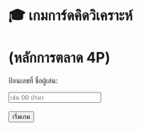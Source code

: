<html lang="th">
<head>
<meta charset="UTF-8" />
<meta name="viewport" content="width=device-width, initial-scale=1" />
<title>เกมการ์ดคิดวิเคราะห์หลักการตลาด 4P</title>
<style>
  @import url('https://fonts.googleapis.com/css2?family=Prompt:wght@400;600&display=swap');

  body {
    font-family: 'Prompt', sans-serif;
    background: linear-gradient(135deg, #89f7fe 0%, #66a6ff 100%);
    text-align: center;
    padding: 25px 15px;
    color: #333;
    min-height: 100vh;
    display: flex;
    flex-direction: column;
    align-items: center;
    justify-content: flex-start;
  }

  h1, h2, h3, h4 {
    margin: 30px 0 30px;
    font-weight: 600;
    color: #2c3e50;
  }

  h1 {
    font-size: 2.8rem;
  }

  h2 {
    font-size: 2rem;
  }

  h3 {
    font-size: 1.3rem;
  }

  h4 {
    font-size: 1.1rem;
    color: #555;
  }

  .card, .start-screen, .end-screen {
    background: white;
    margin: 15px auto;
    padding: 60px 180px;
    border-radius: 20px;
    box-shadow:
      0 8px 16px rgba(0,0,0,0.15),
      inset 0 0 10px rgba(102, 166, 255, 0.2);
    max-width: 720px;
    width: 100%;
    position: relative;
    transition: box-shadow 0.3s ease;
  }

  .card:hover, .start-screen:hover, .end-screen:hover {
    box-shadow:
      0 12px 24px rgba(0,0,0,0.25),
      inset 0 0 20px rgba(102, 166, 255, 0.3);
  }

  button {
    margin: 12px 10px;
    padding: 14px 28px;
    font-size: 17px;
    font-weight: 600;
    border: none;
    border-radius: 12px;
    cursor: pointer;
    background: linear-gradient(45deg, #4facfe, #00f2fe);
    color: white;
    box-shadow: 0 4px 12px rgba(0, 255, 255, 0.4);
    transition: background 0.3s ease, transform 0.15s ease;
    user-select: none;
  }

  button:hover {
    background: linear-gradient(45deg, #00f2fe, #4facfe);
    transform: translateY(-3px);
    box-shadow: 0 6px 15px rgba(0, 255, 255, 0.6);
  }

  button:active {
    transform: translateY(1px);
    box-shadow: 0 2px 6px rgba(0, 255, 255, 0.3);
  }

  input {
    padding: 14px 18px;
    border-radius: 14px;
    width: 70%;
    max-width: 350px;
    font-size: 17px;
    border: 2px solid #4facfe;
    outline-color: #00f2fe;
    transition: border-color 0.3s ease;
    box-shadow: inset 1px 1px 8px rgba(102, 166, 255, 0.2);
  }

  input:focus {
    border-color: #00f2fe;
    box-shadow: 0 0 8px #00f2fe;
  }

  #timer {
    font-size: 20px;
    color: #e74c3c;
    font-weight: 700;
    margin-top: 15px;
    letter-spacing: 1.2px;
    text-shadow: 1px 1px 3px rgba(255, 255, 255, 0.7);
  }

  #score {
    font-size: 22px;
    color: #27ae60;
    font-weight: 700;
    margin: 15px 0;
    text-shadow: 1px 1px 3px rgba(255, 255, 255, 0.7);
  }

  #feedback {
    font-size: 20px;
    font-weight: 700;
    margin-top: 18px;
    height: 30px;
    color: #34495e;
    transition: color 0.3s ease;
  }

  #explosion {
    position: absolute;
    top: 0; left: 0; right: 0; bottom: 0;
    background: rgba(255, 69, 58, 0.9);
    display: flex;
    align-items: center;
    justify-content: center;
    border-radius: 20px;
    font-size: 50px;
    color: #ffd700;
    font-weight: 900;
    z-index: 10;
    display: none;
    flex-direction: column;
    text-shadow: 2px 2px 6px #000;
    user-select: none;
  }

  #explosion img {
    width: 160px;
    margin-bottom: 18px;
    filter: drop-shadow(0 0 6px #ffd700);
  }

  table {
    width: 100%;
    border-collapse: separate;
    border-spacing: 0 8px;
    margin-top: 22px;
    font-size: 1.05rem;
    box-shadow: 0 0 10px rgba(0,0,0,0.1);
    border-radius: 12px;
    overflow: hidden;
  }

  thead tr {
    background: linear-gradient(90deg, #4facfe, #00f2fe);
    color: white;
  }

  th, td {
    padding: 12px 18px;
    text-align: center;
  }

  tbody tr {
    background: #fff;
    transition: background-color 0.3s ease;
    box-shadow: 0 3px 6px rgba(0,0,0,0.05);
    border-radius: 10px;
  }

  .correct-row {
    background-color: #d4edda !important;
    color: #155724;
    font-weight: 600;
    box-shadow: 0 4px 8px #a1d99b;
  }

  .incorrect-row {
    background-color: #f8d7da !important;
    color: #721c24;
    font-weight: 600;
    box-shadow: 0 4px 8px #f5b7b1;
  }

  /* Responsive */
  @media (max-width: 768px) {
    .card, .start-screen, .end-screen {
      padding: 25px 20px;
      max-width: 95%;
    }

    button {
      width: 90%;
      max-width: 280px;
      margin: 10px auto;
      display: block;
    }

    input {
      width: 90%;
      max-width: none;
      margin-bottom: 15px;
    }
  }
</style>
</head>
<body>

<div class="start-screen" id="startScreen">
  <h1>🎓 เกมการ์ดคิดวิเคราะห์ </h1>
  <h1>(หลักการตลาด 4P)</h1>
  <p>ป้อนเลขที่ ชื่อผู้เล่น:</p>
  <input id="playerName" placeholder="เช่น 00 ปรมา" />
  <br><br>
  <button onclick="startGame()">เริ่มเกม</button>
</div>

<div class="card" id="questionCard" style="display:none;">
  <h1>🧩 สถานการณ์</h1>
  <h3 id="situation" style="white-space: pre-line;"></h3>
  <h1>🔎 ความต้องการ</h1>
  <h3 id="requirement" style="white-space: pre-line;"></h3>
  <h1>💡 แนวทางแก้ไข</h1>
  <h3 id="solution" style="white-space: pre-line;"></h3>
  <h4>แนวทางนี้เหมาะสมหรือไม่?</h4>
  <button onclick="checkAnswer(true)">✅ เหมาะสม</button>
  <button onclick="checkAnswer(false)">❌ ไม่เหมาะสม</button>
  <p id="feedback"></p>
  <p id="score">คะแนน: 0</p>
  <p id="timer"></p>

  <div id="explosion">
    <img src="https://upload.wikimedia.org/wikipedia/commons/thumb/d/d7/Explosion_icon.svg/240px-Explosion_icon.svg.png" alt="Explosion" />
    <div>💥 หมดเวลาหมดเกม! 💥</div>
  </div>
</div>

<div class="end-screen" id="endScreen" style="display:none;">
  <h1>🎉 จบเกม!</h1>
  <h2 id="finalScore"></h2>

  <h3>📋 สรุปผลการตอบคำถาม</h3>
  <table>
    <thead>
      <tr>
        <th>ข้อ</th>
        <th>คำตอบของผู้เล่น</th>
        <th>คำตอบที่ถูกต้อง</th>
        <th>ผลลัพธ์</th>
      </tr>
    </thead>
    <tbody id="answerSummary"></tbody>
  </table>

  <!--<h3>🏆 อันดับผู้เล่น</h3>
  <ol id="rankingList"></ol>
  <button onclick="startGameFromEnd()">🔁 เริ่มการแข่งขันใหม่</button>
  <button onclick="clearRanking()">🗑️ เคลียร์อันดับ</button>
  <br>-->
  <button onclick="goToHome()">🏠 กลับหน้าแรก</button>
</div>

<script>
  const correctSound = new Audio("https://cdn.pixabay.com/audio/2021/08/04/audio_fce2b2a5df.mp3");
  const wrongSound = new Audio("https://cdn.pixabay.com/audio/2022/03/15/audio_d166fe4c1d.mp3");

  const allQuestions = [
    {
      situation: `บริษัทผลิตเครื่องดื่มเพื่อสุขภาพแห่งหนึ่งพบว่าผลิตภัณฑ์ของตนไม่ค่อยได้รับความนิยมในกลุ่มวัยรุ่น 
เนื่องจากบรรจุภัณฑ์ดูธรรมดาและไม่ดึงดูดใจผู้บริโภคเป้าหมายที่ชอบดีไซน์ทันสมัยและแปลกใหม่`,
      requirement: `ปรับปรุงภาพลักษณ์ผลิตภัณฑ์เพื่อดึงดูดกลุ่มลูกค้าวัยรุ่น`,
      solution: `ออกแบบบรรจุภัณฑ์ใหม่ให้ทันสมัยและมีสีสันสดใส`,
      correct: true
    },
    {
      situation: `ร้านค้าออนไลน์ที่จำหน่ายเครื่องใช้ไฟฟ้าพบว่า ลูกค้าระบุว่าค่าจัดส่งสูงเกินไป และมีการเปรียบเทียบกับคู่แข่งที่คิดค่าจัดส่งถูกกว่า 
ทำให้ยอดขายสินค้าลดลงในช่วงเทศกาล`,
      requirement: `ปรับกลยุทธ์การตั้งราคาค่าจัดส่งเพื่อเพิ่มยอดขายในช่วงเทศกาล`,
      solution: `กำหนดค่าจัดส่งแบบเหมาแพงขึ้นในช่วงเทศกาลเพื่อเพิ่มกำไร`,
      correct: false
    },
    {
      situation: `บริษัทขายเสื้อผ้ากีฬาแห่งหนึ่งต้องการขยายตลาดไปยังต่างจังหวัดที่มีร้านค้าปลีกน้อย และลูกค้าส่วนใหญ่ชอบซื้อสินค้าผ่านร้านค้าท้องถิ่น 
ที่คุ้นเคยมากกว่า`,
      requirement: `เพิ่มช่องทางการจัดจำหน่ายเพื่อเข้าถึงลูกค้าในต่างจังหวัด`,
      solution: `เพิ่มตัวแทนจำหน่ายและจัดกิจกรรมส่งเสริมการขายร่วมกับร้านค้าท้องถิ่น`,
      correct: true
    },
    {
      situation: `ธุรกิจร้านกาแฟแห่งหนึ่งมีโปรโมชั่นลดราคากาแฟในช่วงเช้า แต่ลูกค้าส่วนใหญ่ยังไม่ทราบข้อมูลโปรโมชั่นนี้ จึงไม่เข้าร่วมโปรโมชั่นมากเท่าที่ควร`,
      requirement: `ประชาสัมพันธ์โปรโมชั่นลดราคาให้เข้าถึงกลุ่มเป้าหมายมากขึ้น`,
      solution: `แจกใบปลิวในร้านเพียงอย่างเดียวโดยไม่ใช้ช่องทางออนไลน์`,
      correct: false
    },
    {
      situation: `บริษัทผลิตอุปกรณ์กีฬาได้ออกสินค้าใหม่ที่มีคุณสมบัติพิเศษที่แตกต่างจากคู่แข่ง แต่ยังไม่มีการโปรโมทอย่างทั่วถึง 
ทำให้ยอดขายยังไม่เป็นไปตามเป้า`,
      requirement: `เพิ่มยอดขายโดยการสื่อสารจุดเด่นของสินค้าใหม่สู่ลูกค้า`,
      solution: `ใช้สื่อโซเชียลมีเดียและการตลาดแบบอินฟลูเอนเซอร์เพื่อโปรโมทสินค้า`,
      correct: true
    },
    {
      situation: `ร้านอาหารแห่งหนึ่งตั้งราคาอาหารสูงกว่าร้านคู่แข่งในพื้นที่เดียวกัน โดยไม่ได้ให้บริการที่แตกต่างหรือมีคุณภาพดีขึ้น จึงทำให้ลูกค้าหันไปใช้บริการร้านอื่นมากขึ้น`,
      requirement: `ตั้งราคาที่เหมาะสมกับคุณภาพและตลาดในพื้นที่`,
      solution: `ลดราคาลงโดยไม่ปรับปรุงคุณภาพหรือบริการ`,
      correct: false
    },
    {
      situation: `บริษัทจำหน่ายอุปกรณ์อิเล็กทรอนิกส์พบว่า ลูกค้าบางกลุ่มยังไม่สามารถเข้าถึงสินค้าได้สะดวก เพราะไม่มีสาขาในพื้นที่ห่างไกล`,
      requirement: `เพิ่มช่องทางจำหน่ายเพื่อเข้าถึงลูกค้าในพื้นที่ห่างไกล`,
      solution: `เปิดร้านค้าออนไลน์และจัดส่งสินค้าฟรีในพื้นที่เหล่านั้น`,
      correct: true
    },
    {
      situation: `แบรนด์เสื้อผ้าหนึ่งเลือกที่จะใช้โฆษณาเฉพาะทางทีวีในช่วงเวลาที่ไม่เหมาะสม เช่น เวลาตอนดึกซึ่งกลุ่มเป้าหมายไม่ดูทีวี`,
      requirement: `เพิ่มประสิทธิภาพในการประชาสัมพันธ์สินค้า`,
      solution: `เลือกช่องทางโฆษณาออนไลน์ที่กลุ่มเป้าหมายใช้งานบ่อยและเวลาที่เหมาะสม`,
      correct: true
    },
    {
      situation: `บริษัทผลิตสินค้าอุปโภคบริโภคมีการแจกคูปองส่วนลดมากเกินไปจนทำให้กำไรลดลงอย่างมาก แต่ยอดขายเพิ่มขึ้นเพียงเล็กน้อย`,
      requirement: `ปรับโปรโมชั่นเพื่อเพิ่มยอดขายโดยไม่กระทบกำไรอย่างรุนแรง`,
      solution: `แจกคูปองส่วนลดในจำนวนจำกัดและกำหนดเงื่อนไขการใช้คูปองให้ชัดเจน`,
      correct: true
    },
    {
      situation: `ธุรกิจอาหารพร้อมทานพบว่า ลูกค้าในเขตเมืองไม่ค่อยสนใจซื้อสินค้าราคาถูกที่ทำจากวัตถุดิบคุณภาพต่ำ 
ในขณะที่ลูกค้าในชนบทให้ความสำคัญกับราคาเป็นหลักมากกว่า คุณภาพ`,
      requirement: `ปรับกลยุทธ์การตั้งราคาและคุณภาพสินค้าให้เหมาะสมกับตลาดแต่ละกลุ่ม`,
      solution: `ตั้งราคาสูงขึ้นในเขตเมืองโดยใช้วัตถุดิบคุณภาพดี และตั้งราคาถูกในชนบทโดยลดต้นทุนวัตถุดิบ`,
      correct: true
    }
  ];

  let questions = [];
  let current = 0;
  let score = 0;
  let player = "";
  let timer = 90;
  let countdown;
  let gameOver = false;
  let userAnswers = [];

  function startGame() {
    player = document.getElementById("playerName").value.trim();
    if (!player) {
      alert("กรุณาป้อนชื่อผู้เล่น");
      return;
    }
    questions = shuffle([...allQuestions]).slice(0, 10);
    document.getElementById("startScreen").style.display = "none";
    document.getElementById("endScreen").style.display = "none";
    document.getElementById("questionCard").style.display = "block";
    document.getElementById("explosion").style.display = "none";
    score = 0;
    current = 0;
    gameOver = false;
    timer = 90;
    userAnswers = [];
    updateScore();
    updateTimer();
    showQuestion();
    countdown = setInterval(updateTimer, 1000);
  }

  function startGameFromEnd() {
    document.getElementById("playerName").value = player;
    document.getElementById("endScreen").style.display = "none";
    document.getElementById("startScreen").style.display = "block";
  }

  function clearRanking() {
    if (confirm("คุณแน่ใจหรือไม่ที่จะลบอันดับคะแนนทั้งหมด?")) {
      localStorage.removeItem("ranking");
      alert("ลบอันดับคะแนนเรียบร้อยแล้ว");
      document.getElementById("rankingList").innerHTML = "";
    }
  }

  function shuffle(arr) {
    for (let i = arr.length - 1; i > 0; i--) {
      const j = Math.floor(Math.random() * (i + 1));
      [arr[i], arr[j]] = [arr[j], arr[i]];
    }
    return arr;
  }

  function showQuestion() {
    if (gameOver) return;
    const q = questions[current];
    document.getElementById("situation").innerText = q.situation;
    document.getElementById("requirement").innerText = q.requirement;
    document.getElementById("solution").innerText = q.solution;
    document.getElementById("feedback").innerText = "";
  }

  function checkAnswer(userAnswer) {
    if (gameOver) return;
    const q = questions[current];
    const isCorrect = userAnswer === q.correct;
    userAnswers.push({
      questionIndex: current + 1,
      userAnswer: userAnswer,
      correctAnswer: q.correct,
      isCorrect: isCorrect
    });

    if (isCorrect) {
      score += 10;
      document.getElementById("feedback").style.color = "#27ae60";
      document.getElementById("feedback").innerText = "👍 ถูกต้อง!";
      correctSound.play();
    } else {
      document.getElementById("feedback").style.color = "#e74c3c";
      document.getElementById("feedback").innerText = "👎 ผิด!";
      wrongSound.play();
    }
    updateScore();
    current++;
    if (current >= questions.length) {
      endGame();
    } else {
      setTimeout(() => {
        showQuestion();
      }, 1200);
    }
  }

  function updateScore() {
    document.getElementById("score").innerText = `คะแนน: ${score}`;
  }

  function updateTimer() {
    if (timer <= 0) {
      endGame(true);
      return;
    }
    document.getElementById("timer").innerText = `⏳ เวลาเหลือ: ${timer} วินาที`;
    timer--;
  }

  function endGame(timeOut = false) {
    gameOver = true;
    clearInterval(countdown);
    document.getElementById("questionCard").style.display = "none";
    document.getElementById("endScreen").style.display = "block";
    if (timeOut) {
      document.getElementById("explosion").style.display = "flex";
    }
    document.getElementById("finalScore").innerText = `${player} ได้คะแนน ${score} คะแนน`;

    const tbody = document.getElementById("answerSummary");
    tbody.innerHTML = "";
    userAnswers.forEach((ans) => {
      const tr = document.createElement("tr");
      tr.className = ans.isCorrect ? "correct-row" : "incorrect-row";

      const userAnsText = ans.userAnswer ? "เหมาะสม" : "ไม่เหมาะสม";
      const correctAnsText = ans.correctAnswer ? "เหมาะสม" : "ไม่เหมาะสม";
      const resultText = ans.isCorrect ? "✔️ ถูก" : "❌ ผิด";

      tr.innerHTML = `
        <td>${ans.questionIndex}</td>
        <td>${userAnsText}</td>
        <td>${correctAnsText}</td>
        <td>${resultText}</td>
      `;
      tbody.appendChild(tr);
    });
  }

  function goToHome() {
    document.getElementById("endScreen").style.display = "none";
    document.getElementById("startScreen").style.display = "block";
    document.getElementById("playerName").value = "";
  }
</script>

</body>
</html>
